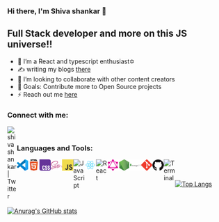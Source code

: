### Hi there, I'm Shiva shankar 👋

## Full Stack developer and more on this JS universe!!

- 🚀 I’m a React and typescript enthusiast✡️
- ✍️ writing my blogs [there][blog]
- 👯 I’m looking to collaborate with other content creators
- 🥅 Goals: Contribute more to Open Source projects
- ⚡ Reach out me [here][website]

### Connect with me:

<!-- [<img align="left" alt="shivashankar | YouTube" width="22px" src="https://cdn.jsdelivr.net/npm/simple-icons@v3/icons/youtube.svg" />][youtube] -->

<!--[<img align="left" color="grey" alt="shivashankar" width="22px" src="https://raw.githubusercontent.com/iconic/open-iconic/master/svg/globe.svg" />][website] -->
[<img align="left" color="grey" alt="shivashankar | Twitter" width="22px" src="https://cdn.jsdelivr.net/npm/simple-icons@v3/icons/twitter.svg" />][twitter]

<br />

### Languages and Tools:

[<img align="left" alt="Visual Studio Code" width="26px" src="https://raw.githubusercontent.com/github/explore/80688e429a7d4ef2fca1e82350fe8e3517d3494d/topics/visual-studio-code/visual-studio-code.png" />][vscode]
[<img align="left" alt="HTML5" width="26px" src="https://raw.githubusercontent.com/github/explore/80688e429a7d4ef2fca1e82350fe8e3517d3494d/topics/html/html.png" />][html]
[<img align="left" alt="CSS3" width="26px" src="https://raw.githubusercontent.com/github/explore/80688e429a7d4ef2fca1e82350fe8e3517d3494d/topics/css/css.png" />][css]
[<img align="left" alt="Sass" width="26px" src="https://raw.githubusercontent.com/github/explore/80688e429a7d4ef2fca1e82350fe8e3517d3494d/topics/sass/sass.png" />][css]
[<img align="left" alt="JavaScript" width="26px" src="https://raw.githubusercontent.com/github/explore/80688e429a7d4ef2fca1e82350fe8e3517d3494d/topics/javascript/javascript.png" />][js]
[<img align="left" alt="JavaScript" width="26px" src="https://miro.medium.com/max/816/1*mn6bOs7s6Qbao15PMNRyOA.png" />][ts]
[<img align="left" alt="React" width="26px" src="https://raw.githubusercontent.com/github/explore/80688e429a7d4ef2fca1e82350fe8e3517d3494d/topics/react/react.png" />][react]
[<img align="left" alt="React" width="26px" src="https://upload.wikimedia.org/wikipedia/commons/6/64/Expressjs.png" />][express]
[<img align="left" alt="GraphQL" width="26px" src="https://raw.githubusercontent.com/github/explore/80688e429a7d4ef2fca1e82350fe8e3517d3494d/topics/graphql/graphql.png" />][graphql]
[<img align="left" alt="Node.js" width="26px" src="https://raw.githubusercontent.com/github/explore/80688e429a7d4ef2fca1e82350fe8e3517d3494d/topics/nodejs/nodejs.png" />][node]
[<img align="left" alt="MongoDB" width="26px" src="https://raw.githubusercontent.com/github/explore/80688e429a7d4ef2fca1e82350fe8e3517d3494d/topics/mongodb/mongodb.png" />][mongo]
[<img align="left" alt="Git" width="26px" src="https://raw.githubusercontent.com/github/explore/80688e429a7d4ef2fca1e82350fe8e3517d3494d/topics/git/git.png" />][git]
[<img align="left" alt="GitHub" width="26px" src="https://raw.githubusercontent.com/github/explore/78df643247d429f6cc873026c0622819ad797942/topics/github/github.png" />][github]
[<img align="left" alt="Terminal" width="26px" src="https://res.cloudinary.com/postman/image/upload/t_team_logo/v1629869194/team/2893aede23f01bfcbd2319326bc96a6ed0524eba759745ed6d73405a3a8b67a8" />][postman]

<br />
<br />



[![Top Langs](https://github-readme-stats.vercel.app/api/top-langs/?username=Shivashankar-741&show_icons=true&theme=onedark&layout=compact)](https://github.com/anuraghazra/github-readme-stats)

<br />

[![Anurag's GitHub stats](https://github-readme-stats.vercel.app/api?username=Shivashankar-741&show_icons=true&theme=onedark)](https://github.com/anuraghazra/github-readme-stats)

[website]: https://shivashankar.vercel.app/
[blog]: https://shivashankar.vercel.app/blog
[twitter]: https://twitter.com/shivashankar_22
[instagram]: https://www.instagram.com/____shiva_shankar____/
[linkedin]: https://www.linkedin.com/in/shivashankar10/
[vscode]: https://code.visualstudio.com/download
[html]: https://www.w3schools.com/html/html_intro.asp
[css]: https://developer.mozilla.org/en-us/docs/web/css
[js]: https://developer.mozilla.org/en-us/docs/web/javascript
[ts]: https://www.typescriptlang.org/docs/
[express]: http://expressjs.com/
[react]: https://reactjs.org/
[graphql]: https://graphql.org/
[node]: https://nodejs.org/en/
[mongo]: https://www.mongodb.com/
[git]: https://git-scm.com/docs/git
[github]: https://github.com/
[postman]: https://www.postman.com/


